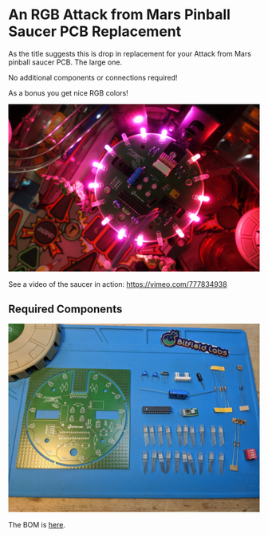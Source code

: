 # An RGB Attack from Mars Pinball Saucer PCB Replacement
As the title suggests this is drop in replacement for your Attack from Mars pinball saucer PCB. The large one.

No additional components or connections required!

As a bonus you get nice RGB colors!

![mounted pcb](https://github.com/bitfieldlabs/afm_saucer/blob/master/pictures/pcb_mounted.JPG)

See a video of the saucer in action: https://vimeo.com/777834938

## Required Components
![components](https://github.com/bitfieldlabs/afm_saucer/blob/master/pictures/components.jpg)

The BOM is [here](https://github.com/bitfieldlabs/afm_saucer/blob/master/afm_saucer_pcb/afm_saucer/afm_saucer_bom.csv).
 
